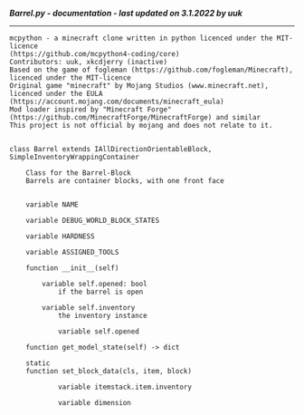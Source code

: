 ***Barrel.py - documentation - last updated on 3.1.2022 by uuk***
___

    mcpython - a minecraft clone written in python licenced under the MIT-licence 
    (https://github.com/mcpython4-coding/core)
    Contributors: uuk, xkcdjerry (inactive)
    Based on the game of fogleman (https://github.com/fogleman/Minecraft), licenced under the MIT-licence
    Original game "minecraft" by Mojang Studios (www.minecraft.net), licenced under the EULA
    (https://account.mojang.com/documents/minecraft_eula)
    Mod loader inspired by "Minecraft Forge" (https://github.com/MinecraftForge/MinecraftForge) and similar
    This project is not official by mojang and does not relate to it.


    class Barrel extends IAllDirectionOrientableBlock,  SimpleInventoryWrappingContainer
        
        Class for the Barrel-Block
        Barrels are container blocks, with one front face


        variable NAME

        variable DEBUG_WORLD_BLOCK_STATES

        variable HARDNESS

        variable ASSIGNED_TOOLS

        function __init__(self)

            variable self.opened: bool
                if the barrel is open

            variable self.inventory
                the inventory instance

                variable self.opened

        function get_model_state(self) -> dict

        static
        function set_block_data(cls, item, block)

                variable itemstack.item.inventory

                variable dimension